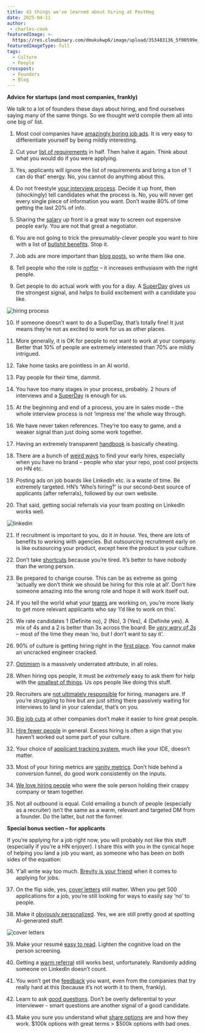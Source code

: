 ```yaml
---
title: 43 things we've learned about hiring at PostHog
date: 2025-04-11
author:
 - charles-cook
featuredImage: >-
  https://res.cloudinary.com/dmukukwp6/image/upload/353483136_5f00599e_346c_44d4_a94c_2cd85c9031a0_3c65d69b45.jpg
featuredImageType: full
tags:
  - Culture
  - People
crosspost:
  - Founders
  - Blog
---
```


**Advice for startups (and most companies, frankly)**

We talk to a lot of founders these days about hiring, and find ourselves saying many of the same things. So we thought we’d compile them all into one big ol’ list.

1. Most cool companies have [amazingly boring job ads](/founders/write-great-job-ads#but-first-an-example). It is very easy to differentiate yourself by being mildly interesting.

2. Cut your [list of requirements](/founders/write-great-job-ads#really-tight-requirements) in half. Then halve it again. Think about what you would do if you were applying.

3. Yes, applicants will ignore the list of requirements and bring a ton of ‘I can do that’ energy. No, you cannot do anything about this.

4. Do not freestyle [your interview process](/founders/write-great-job-ads#what-the-actual-hiring-process-is). Decide it up front, then (shockingly) tell candidates what the process is. No, you will never get every single piece of information you want. Don’t waste 80% of time getting the last 20% of info.

5. Sharing the [salary](/founders/write-great-job-ads#salary) up front is a great way to screen out expensive people early. You are not that great a negotiator.

6. You are not going to trick the presumably-clever people you want to hire with a list of [bullshit benefits](/founders/write-great-job-ads#benefits). Stop it.

7. Job ads are more important than [blog posts](/founders/write-great-job-ads#get-the-hiring-manager-to-write-it-and-then-a-good-writer-to-edit-it), so write them like one.

8. Tell people who the role is _[not](/founders/write-great-job-ads#who-this-role-is-not-for)_[for](/founders/write-great-job-ads#who-this-role-is-not-for) – it increases enthusiasm with the right people.

9. Get people to do actual work with you for a day. A [SuperDay](/handbook/people/hiring-process#4-posthog-superday) gives us the strongest signal, and helps to build excitement with a candidate you like.

![hiring process](https://res.cloudinary.com/dmukukwp6/image/upload/hiring_process_a932decec1.png)

10. If someone doesn’t want to do a SuperDay, that’s totally fine! It just means they’re not as excited to work for us as other places.

11. More generally, it is OK for people to not want to work at your company. Better that 10% of people are extremely interested than 70% are mildly intrigued.

12. Take home tasks are pointless in an AI world. 

13. Pay people for their time, dammit.

14. You have too many stages in your process, probably. 2 hours of interviews and a [SuperDay](/newsletter/hiring-at-posthog-lessons#7-actual-work-is-10x-more-valuable-than-interviews) is enough for us.

15. At the beginning and end of a process, you are in sales mode – the whole interview process is not ‘impress me’ the whole way through.

16. We have never taken references. They’re too easy to game, and a weaker signal than just doing some work together.

17. Having an extremely transparent [handbook](/handbook) is basically cheating.

18. There are a bunch of [weird ways](/founders/posthog-first-five) to find your early hires, especially when you have no brand – people who star your repo, post cool projects on HN etc.

19. Posting ads on job boards like LinkedIn etc. is a waste of time. Be extremely targeted. HN’s ‘Who’s hiring?’ is our second-best source of applicants (after referrals), followed by our own website.

20. That said, getting social referrals via your team posting on LinkedIn works well.

![linkedin](https://res.cloudinary.com/dmukukwp6/image/upload/linkedin_3fadf85e18.png)

21. If recruitment is important to you, do it _in house._ Yes, there are lots of benefits to working with agencies. But outsourcing recruitment early on is like outsourcing your product, except here the product is your culture.

22. Don’t take [shortcuts](/newsletter/bad-behaviors#3-taking-shortcuts-when-hiring) because you’re tired. It’s better to have nobody than the wrong person.

23. Be prepared to change course. This can be as extreme as going ‘actually we don’t think we should be hiring for this role at all’. Don’t hire someone amazing into the wrong role and hope it will work itself out.

24. If you tell the world what your [teams](/teams) are working on, you’re more likely to get more relevant applicants who say ‘I’d like to work on this’.

25. We rate candidates 1 (Definite no), 2 (No), 3 (Yes), 4 (Definite yes). A mix of 4s and a 2 is better than 3s across the board. Be _[very wary of 3s](/newsletter/hiring-at-posthog-lessons#4-a-soft-yes-is-actually-a-no)_ – most of the time they mean ‘no, but I don’t want to say it’.

26. 90% of culture is getting hiring right in the [first place](/founders/cracked-manifesto#6-nailing-hiring-and-context). You cannot make an uncracked engineer cracked.

27. [Optimism](/founders/first-ops-hire#attribute-1-extreme-optimism) is a massively underrated attribute, in all roles.

28. When hiring ops people, it must be _extremely_ easy to ask them for help with the [smallest of things](/founders/first-ops-hire#attribute-2-willingness-to-eat-a-lot-of-shit). Us ops people like doing this stuff.

29. Recruiters are [not ultimately responsible](/newsletter/hiring-at-posthog-lessons#5-managers-not-recruiters-are-responsible-for-hiring) for hiring, managers are. If you’re struggling to hire but are just sitting there passively waiting for interviews to land in your calendar, that’s on you.

30. [Big job cuts](/newsletter/hiring-at-posthog-lessons#6-good-people-are-always-in-demand) at other companies don’t make it easier to hire great people.

31. [Hire fewer people](/newsletter/hiring-at-posthog-lessons#9-hire-fewer-people-bias-for-autonomy) in general. Excess hiring is often a sign that you haven’t worked out some part of your culture.

32. Your choice of [applicant tracking system](/founders/early-stage-startup-hiring-strategy#myth-your-choice-of-applicant-tracking-system-aka-ats-matters), much like your IDE, doesn’t matter.

33. Most of your hiring metrics are [vanity metrics](/founders/early-stage-startup-hiring-strategy#truth-most-recruitment-metrics-are-vanity-metrics). Don’t hide behind a conversion funnel, do good work consistently on the inputs.

34. [We love hiring people](/newsletter/hiring-at-posthog-lessons#10-be-wary-of-people-whove-only-worked-at-amazing-companies) who were the sole person holding their crappy company or team together.

35. Not all outbound is equal. Cold emailing a bunch of people (especially as a recruiter) isn’t the same as a warm, relevant and targeted DM from a founder. Do the latter, but not the former.

**Special bonus section – for applicants**

If you’re applying for a job right now, you will probably not like this stuff (especially if you’re a HN enjoyer). I share this with you in the cynical hope of helping you land a job you want, as someone who has been on both sides of the equation:

36. Y’all write way too much. [Brevity is your friend](/newsletter/how-to-get-job-startup#brevity-is-your-friend) when it comes to applying for jobs.

37. On the flip side, yes, [cover letters](/newsletter/how-to-get-job-startup) still matter. When you get 500 applications for a job, you’re still looking for ways to easily say ‘no’ to people.

38. Make it [obviously personalized](/founders/what-recruiters-see#write-a-short-and-obviously-personalized-cover-letter). Yes, we are still pretty good at spotting AI-generated stuff.

![cover letters](https://res.cloudinary.com/dmukukwp6/image/upload/cover_letter_7bd5129ea6.png)

39. Make your resumé [easy to read](/founders/what-recruiters-see#keep-your-cv-simple-and-up-to-date). Lighten the cognitive load on the person screening.

40. Getting a [warm referral](/newsletter/how-to-get-job-startup#one-simple-annoying-trick) still works best, unfortunately. Randomly adding someone on LinkedIn doesn’t count.

41. You won’t get the [feedback](/founders/what-recruiters-see#i-did-all-this-and-it-didnt-work--wheres-my-feedback-you-assholes) you want, even from the companies that try really hard at this (because it’s not worth it to them, frankly).

42. Learn to ask [good questions](/founders/what-to-ask-in-interviews). Don’t be overly deferential to your interviewer - smart questions are another signal of a good candidate.

43. Make you sure you understand what [share options](/handbook/people/share-options) are and how they work. $100k options with great terms > $500k options with bad ones.

 <NewsletterForm />
